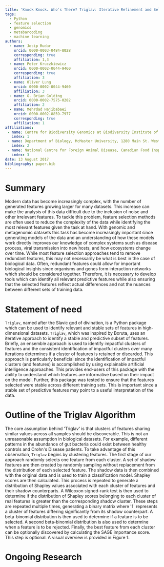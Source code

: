 ```yaml
---
title: 'Knock Knock. Who’s There? Triglav: Iterative Refinement and Selection of Stable Features Using Shapley Scores'
tags:
  - Python
  - feature selection
  - genomics
  - metabarcoding
  - machine learning
authors:
  - name: Josip Rudar
    orcid: 0000-0003-0484-8028
    corresponding: true
    affiliation: 1,3
  - name: Peter Kruczkiewicz
    orcid: 0000-0002-0044-9460
    corresponding: true
    affiliation: 3
  - name: Oliver Lung
    orcid: 0000-0002-0044-9460
    affiliation: 3
  - name: G. Brian Golding
    orcid: 0000-0002-7575-0282
    affiliation: 2
  - name: Mehrdad Hajibabaei
    orcid: 0000-0002-8859-7977
    corresponding: true
    affiliation: 1
affiliations:
 - name: Centre for Biodiversity Genomics at Biodiversity Institute of Ontario and Department of Integrative Biology, University of Guelph, 50 Stone Road East, Guelph, ON, N1G 2W1, Canada
   index: 1
 - name: Department of Biology, McMaster University, 1280 Main St. West, Hamilton, ON, L8S 4K1, Canada
   index: 2
 - name: National Centre for Foreign Animal Disease, Canadian Food Inspection Agency, Winnipeg, Manitoba, Canada
   index: 3
date: 13 August 2017
bibliography: paper.bib
---
```


# Summary

Modern data has become increasingly complex, with the number of generated features growing larger for many datasets. This increase can make the analysis of this data difficult due to the inclusion of noise and other irrelevant features. To tackle this problem, feature selection methods are often used to reduce the complexity of the data while identifying the most relevant features given the task at hand. With genomic and metagenomic datasets this task has become increasingly important since generating models of the data and an understanding of how these models work directly improves our knowledge of complex systems such as disease process, viral transmission into new hosts, and how ecosystems change over time. While most feature selection approaches tend to remove redundant features, this may not necessarily be what is best in the case of biological data. Often, redundant features could allow for important biological insights since organisms and genes form interaction networks which should be considered together. Therefore, it is necessary to develop tools which can identify all relevant predictive features while also ensuring that the selected features reflect actual differences and not the nuances between different sets of training data.


# Statement of need

`Triglav`, named after the Slavic god of divination, is a Python package which can be used to identify relevant and stable sets of features in high-dimensional datasets. `Triglav`, which was inspired by Boruta, uses an iterative approach to identify a stable and predictive subset of features. Briefly, an ensemble approach is used to identify impactful clusters of features and the consistent identification of impactful clusters over many iterations determines if a cluster of features is retained or discarded. This approach is particularly beneficial since the identification of impactful clusters (and features) is accomplished by using explainable artificial intelligence approaches. This provides end-users of this package with the ability to understand which features are informative based on their impact on the model. Further, this package was tested to ensure that the features selected were stable across different training sets. This is important since a stable set of predictive features may point to a useful interpretation of the data.

# Outline of the Triglav Algorithm

The core assumption behind 'Triglav' is that clusters of features sharing similar values across all samples should be discoverable. This is not an unreasonable assumption in biological datasets. For example, different patterns in the abundance of gut bacteria could exist between healthy controls and
Crohn's Disease patients. To take advantage of this observation, `Triglav` begins by clustering features. The first stage of our approach randomly selects one feature from each cluster. A set of shadow features are then created by randomly sampling without replacement from the distribution of each selected feature. The
shadow data is then combined with the original data and is used to train a classification model. Shapley scores are then calculated. This process is repeated to generate a distribution of Shapley values associated with each cluster of features and their shadow counterparts. A Wilcoxon signed-rank test is then used to determine if the distribution of Shapley scores belonging to each cluster of real features is greater than the corresponding shadow cluster. These steps are repeated multiple times, generating a binary matrix where '1' represents a cluster of features differing significantly from its shadow counterpart. A beta-binomial distribution is then used to determine if a feature is to be selected. A second beta-binomial distribution is also used to determine when a feature is to be rejected. Finally, the best feature from each cluster can be optionally discovered by calculating the SAGE importance score. This step is optional. A visual overview is provided in Figure 1.

# Ongoing Research
